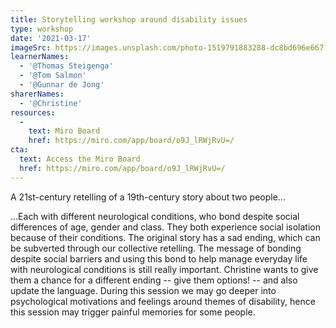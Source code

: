 ```yaml
---
title: Storytelling workshop around disability issues
type: workshop
date: '2021-03-17'
imageSrc: https://images.unsplash.com/photo-1519791883288-dc8bd696e667?ixid=MXwxMjA3fDB8MHxwaG90by1wYWdlfHx8fGVufDB8fHw%3D&ixlib=rb-1.2.1&auto=format&fit=crop&w=1950&q=80
learnerNames:
  - '@Thomas Steigenga'
  - '@Tom Salmon'
  - '@Gunnar de Jong'
sharerNames: 
  - '@Christine'
resources:
  -
    text: Miro Board
    href: https://miro.com/app/board/o9J_lRWjRvU=/
cta:
  text: Access the Miro Board
  href: https://miro.com/app/board/o9J_lRWjRvU=/
---
```

A 21st-century retelling of a 19th-century story about two people...
<!--more-->
...Each with different neurological conditions, who bond despite social differences of age, gender and class. They both experience social isolation because of their conditions. The original story has a sad ending, which can be subverted through our collective retelling. The message of bonding despite social barriers and using this bond to help manage everyday life with neurological conditions is still really important. Christine wants to give them a chance for a different ending -- give them options! -- and also update the language.
During this session we may go deeper into psychological motivations and feelings around themes of disability, hence this session may trigger painful memories for some people.

